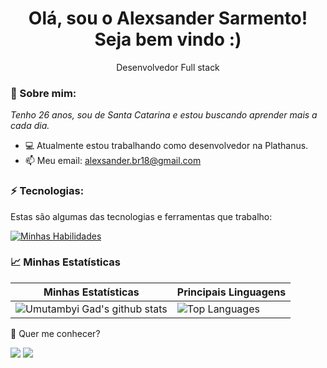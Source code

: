 <h1 align='center'>
  Olá, sou o Alexsander Sarmento!
  <br/>
  Seja bem vindo :)
</h1>

<p align='center'>
  Desenvolvedor Full stack
</p>

### 🚀 Sobre mim:

<p>
  <em>
    Tenho 26 anos, sou de Santa Catarina e estou buscando aprender mais a cada dia.
  </em>
</p>

- 💻 Atualmente estou trabalhando como desenvolvedor na Plathanus.
- 📫 Meu email: alexsander.br18@gmail.com

### ⚡ Tecnologias:

Estas são algumas das tecnologias e ferramentas que trabalho:

[![Minhas Habilidades](https://skillicons.dev/icons?i=js,ts,react,nodejs,html,css,styledcomponents,materialui,mysql,postgres,graphql,vscode,github
)](https://skillicons.dev)

### 📈 Minhas Estatísticas

| Minhas Estatísticas                                                                                                                                                            | Principais Linguagens                                                                                                                                                                     |
| ------------------------------------------------------------------------------------------------------------------------------------------------------------------------ | ---------------------------------------------------------------------------------------------------------------------------------------------------------------------------------- |
| ![Umutambyi Gad's github stats](https://github-readme-stats.vercel.app/api?username=alexsandersarmento&show_icons=true&hide_border=true&count_private=true&theme=jolly) | ![Top Languages](https://github-readme-stats.vercel.app/api/top-langs/?username=alexsandersarmento&langs_count=10&count_private=true&hide_border=true&theme=jolly&layout=compact) |

💬 Quer me conhecer?

<div>
  <a href="https://www.linkedin.com/in/alexsander-sarmento-a58b18174/" target="_blank"><img src="https://img.shields.io/badge/-LinkedIn-%230077B5?style=for-the-badge&logo=linkedin&logoColor=white" target="_blank"></a>
  <a href = "mailto:alexsander.br18@gmail.com"><img src="https://img.shields.io/badge/-Gmail-%23333?style=for-the-badge&logo=gmail&logoColor=white" target="_blank"></a>
</div>
<br>
